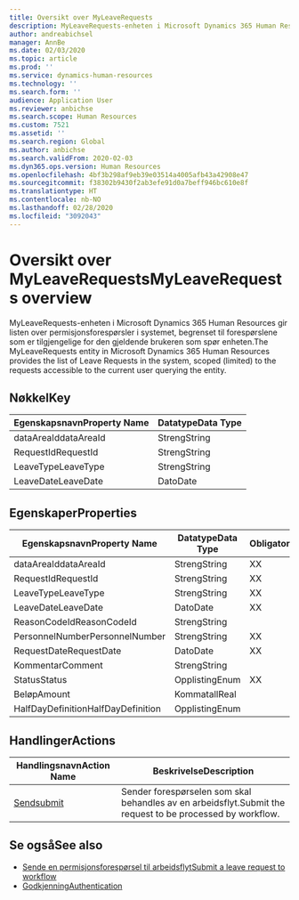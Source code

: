 ```yaml
---
title: Oversikt over MyLeaveRequests
description: MyLeaveRequests-enheten i Microsoft Dynamics 365 Human Resources gir listen over permisjonsforespørsler i systemet, begrenset til forespørslene som er tilgjengelige for den gjeldende brukeren som spør enheten.
author: andreabichsel
manager: AnnBe
ms.date: 02/03/2020
ms.topic: article
ms.prod: ''
ms.service: dynamics-human-resources
ms.technology: ''
ms.search.form: ''
audience: Application User
ms.reviewer: anbichse
ms.search.scope: Human Resources
ms.custom: 7521
ms.assetid: ''
ms.search.region: Global
ms.author: anbichse
ms.search.validFrom: 2020-02-03
ms.dyn365.ops.version: Human Resources
ms.openlocfilehash: 4bf3b298af9eb39e03514a4005afb43a42908e47
ms.sourcegitcommit: f38302b9430f2ab3efe91d0a7beff946bc610e8f
ms.translationtype: HT
ms.contentlocale: nb-NO
ms.lasthandoff: 02/28/2020
ms.locfileid: "3092043"
---
```

# <a name="myleaverequests-overview"></a><span data-ttu-id="71cd6-103">Oversikt over MyLeaveRequests</span><span class="sxs-lookup"><span data-stu-id="71cd6-103">MyLeaveRequests overview</span></span>

<span data-ttu-id="71cd6-104">MyLeaveRequests-enheten i Microsoft Dynamics 365 Human Resources gir listen over permisjonsforespørsler i systemet, begrenset til forespørslene som er tilgjengelige for den gjeldende brukeren som spør enheten.</span><span class="sxs-lookup"><span data-stu-id="71cd6-104">The MyLeaveRequests entity in Microsoft Dynamics 365 Human Resources provides the list of Leave Requests in the system, scoped (limited) to the requests accessible to the current user querying the entity.</span></span>

## <a name="key"></a><span data-ttu-id="71cd6-105">Nøkkel</span><span class="sxs-lookup"><span data-stu-id="71cd6-105">Key</span></span>

  | <span data-ttu-id="71cd6-106">Egenskapsnavn</span><span class="sxs-lookup"><span data-stu-id="71cd6-106">Property Name</span></span> | <span data-ttu-id="71cd6-107">Datatype</span><span class="sxs-lookup"><span data-stu-id="71cd6-107">Data Type</span></span> |
  |---------------|-----------|
  | <span data-ttu-id="71cd6-108">dataAreaId</span><span class="sxs-lookup"><span data-stu-id="71cd6-108">dataAreaId</span></span>    | <span data-ttu-id="71cd6-109">Streng</span><span class="sxs-lookup"><span data-stu-id="71cd6-109">String</span></span>    |
  | <span data-ttu-id="71cd6-110">RequestId</span><span class="sxs-lookup"><span data-stu-id="71cd6-110">RequestId</span></span>     | <span data-ttu-id="71cd6-111">Streng</span><span class="sxs-lookup"><span data-stu-id="71cd6-111">String</span></span>    |
  | <span data-ttu-id="71cd6-112">LeaveType</span><span class="sxs-lookup"><span data-stu-id="71cd6-112">LeaveType</span></span>     | <span data-ttu-id="71cd6-113">Streng</span><span class="sxs-lookup"><span data-stu-id="71cd6-113">String</span></span>    |
  | <span data-ttu-id="71cd6-114">LeaveDate</span><span class="sxs-lookup"><span data-stu-id="71cd6-114">LeaveDate</span></span>     | <span data-ttu-id="71cd6-115">Dato</span><span class="sxs-lookup"><span data-stu-id="71cd6-115">Date</span></span>      |
  
## <a name="properties"></a><span data-ttu-id="71cd6-116">Egenskaper</span><span class="sxs-lookup"><span data-stu-id="71cd6-116">Properties</span></span>

  | <span data-ttu-id="71cd6-117">Egenskapsnavn</span><span class="sxs-lookup"><span data-stu-id="71cd6-117">Property Name</span></span>     | <span data-ttu-id="71cd6-118">Datatype</span><span class="sxs-lookup"><span data-stu-id="71cd6-118">Data Type</span></span> | <span data-ttu-id="71cd6-119">Obligatorisk</span><span class="sxs-lookup"><span data-stu-id="71cd6-119">Required</span></span> |
  |-------------------|-----------|----------|
  | <span data-ttu-id="71cd6-120">dataAreaId</span><span class="sxs-lookup"><span data-stu-id="71cd6-120">dataAreaId</span></span>        | <span data-ttu-id="71cd6-121">Streng</span><span class="sxs-lookup"><span data-stu-id="71cd6-121">String</span></span>    | <span data-ttu-id="71cd6-122">X</span><span class="sxs-lookup"><span data-stu-id="71cd6-122">X</span></span>        |
  | <span data-ttu-id="71cd6-123">RequestId</span><span class="sxs-lookup"><span data-stu-id="71cd6-123">RequestId</span></span>         | <span data-ttu-id="71cd6-124">Streng</span><span class="sxs-lookup"><span data-stu-id="71cd6-124">String</span></span>    | <span data-ttu-id="71cd6-125">X</span><span class="sxs-lookup"><span data-stu-id="71cd6-125">X</span></span>        |
  | <span data-ttu-id="71cd6-126">LeaveType</span><span class="sxs-lookup"><span data-stu-id="71cd6-126">LeaveType</span></span>         | <span data-ttu-id="71cd6-127">Streng</span><span class="sxs-lookup"><span data-stu-id="71cd6-127">String</span></span>    | <span data-ttu-id="71cd6-128">X</span><span class="sxs-lookup"><span data-stu-id="71cd6-128">X</span></span>        |
  | <span data-ttu-id="71cd6-129">LeaveDate</span><span class="sxs-lookup"><span data-stu-id="71cd6-129">LeaveDate</span></span>         | <span data-ttu-id="71cd6-130">Dato</span><span class="sxs-lookup"><span data-stu-id="71cd6-130">Date</span></span>      | <span data-ttu-id="71cd6-131">X</span><span class="sxs-lookup"><span data-stu-id="71cd6-131">X</span></span>        |
  | <span data-ttu-id="71cd6-132">ReasonCodeId</span><span class="sxs-lookup"><span data-stu-id="71cd6-132">ReasonCodeId</span></span>      | <span data-ttu-id="71cd6-133">Streng</span><span class="sxs-lookup"><span data-stu-id="71cd6-133">String</span></span>    |          |
  | <span data-ttu-id="71cd6-134">PersonnelNumber</span><span class="sxs-lookup"><span data-stu-id="71cd6-134">PersonnelNumber</span></span>   | <span data-ttu-id="71cd6-135">Streng</span><span class="sxs-lookup"><span data-stu-id="71cd6-135">String</span></span>    | <span data-ttu-id="71cd6-136">X</span><span class="sxs-lookup"><span data-stu-id="71cd6-136">X</span></span>        |
  | <span data-ttu-id="71cd6-137">RequestDate</span><span class="sxs-lookup"><span data-stu-id="71cd6-137">RequestDate</span></span>       | <span data-ttu-id="71cd6-138">Dato</span><span class="sxs-lookup"><span data-stu-id="71cd6-138">Date</span></span>      | <span data-ttu-id="71cd6-139">X</span><span class="sxs-lookup"><span data-stu-id="71cd6-139">X</span></span>        |
  | <span data-ttu-id="71cd6-140">Kommentar</span><span class="sxs-lookup"><span data-stu-id="71cd6-140">Comment</span></span>           | <span data-ttu-id="71cd6-141">Streng</span><span class="sxs-lookup"><span data-stu-id="71cd6-141">String</span></span>    |          |
  | <span data-ttu-id="71cd6-142">Status</span><span class="sxs-lookup"><span data-stu-id="71cd6-142">Status</span></span>            | <span data-ttu-id="71cd6-143">Opplisting</span><span class="sxs-lookup"><span data-stu-id="71cd6-143">Enum</span></span>      | <span data-ttu-id="71cd6-144">X</span><span class="sxs-lookup"><span data-stu-id="71cd6-144">X</span></span>        |
  | <span data-ttu-id="71cd6-145">Beløp</span><span class="sxs-lookup"><span data-stu-id="71cd6-145">Amount</span></span>            | <span data-ttu-id="71cd6-146">Kommatall</span><span class="sxs-lookup"><span data-stu-id="71cd6-146">Real</span></span>      |          |
  | <span data-ttu-id="71cd6-147">HalfDayDefinition</span><span class="sxs-lookup"><span data-stu-id="71cd6-147">HalfDayDefinition</span></span> | <span data-ttu-id="71cd6-148">Opplisting</span><span class="sxs-lookup"><span data-stu-id="71cd6-148">Enum</span></span>      |          |

## <a name="actions"></a><span data-ttu-id="71cd6-149">Handlinger</span><span class="sxs-lookup"><span data-stu-id="71cd6-149">Actions</span></span>

 | <span data-ttu-id="71cd6-150">Handlingsnavn</span><span class="sxs-lookup"><span data-stu-id="71cd6-150">Action Name</span></span>                               | <span data-ttu-id="71cd6-151">Beskrivelse</span><span class="sxs-lookup"><span data-stu-id="71cd6-151">Description</span></span>                                     |
 |-------------------------------------------|-------------------------------------------------|
 | [<span data-ttu-id="71cd6-152">Send</span><span class="sxs-lookup"><span data-stu-id="71cd6-152">submit</span></span>](hr-developer-api-myleaverequests-submit.md)   | <span data-ttu-id="71cd6-153">Sender forespørselen som skal behandles av en arbeidsflyt.</span><span class="sxs-lookup"><span data-stu-id="71cd6-153">Submit the request to be processed by workflow.</span></span> |

## <a name="see-also"></a><span data-ttu-id="71cd6-154">Se også</span><span class="sxs-lookup"><span data-stu-id="71cd6-154">See also</span></span>

- [<span data-ttu-id="71cd6-155">Sende en permisjonsforespørsel til arbeidsflyt</span><span class="sxs-lookup"><span data-stu-id="71cd6-155">Submit a leave request to workflow</span></span>](hr-developer-api-myleaverequests-submit.md)
- [<span data-ttu-id="71cd6-156">Godkjenning</span><span class="sxs-lookup"><span data-stu-id="71cd6-156">Authentication</span></span>](hr-developer-api-authentication.md)